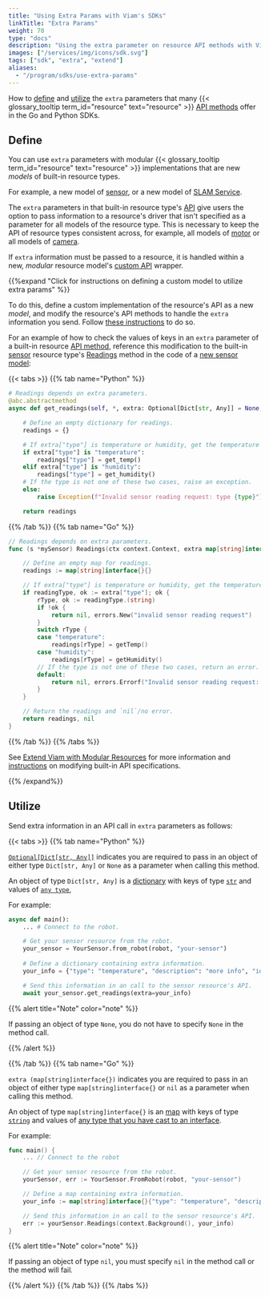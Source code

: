 ```yaml
---
title: "Using Extra Params with Viam's SDKs"
linkTitle: "Extra Params"
weight: 70
type: "docs"
description: "Using the extra parameter on resource API methods with Viam's SDKs."
images: ["/services/img/icons/sdk.svg"]
tags: ["sdk", "extra", "extend"]
aliases:
  - "/program/sdks/use-extra-params"
---
```


How to [define](#define) and [utilize](#utilize) the `extra` parameters that many {{< glossary_tooltip term_id="resource" text="resource" >}} [API methods](/program/apis/) offer in the Go and Python SDKs.

## Define

You can use `extra` parameters with modular {{< glossary_tooltip term_id="resource" text="resource" >}} implementations that are new *models* of built-in resource types.

For example, a new model of [sensor](/components/sensor/), or a new model of [SLAM Service](/services/slam/).

The `extra` parameters in that built-in resource type's [API](/extend/modular-resources/#apis) give users the option to pass information to a resource's driver that isn't specified as a parameter for all models of the resource type.
This is necessary to keep the API of resource types consistent across, for example, all models of [motor](/components/motor/) or all models of [camera](/components/camera).

If `extra` information must be passed to a resource, it is handled within a new, *modular* resource model's [custom API](/extend/modular-resources/#apis) wrapper.

{{%expand "Click for instructions on defining a custom model to utilize extra params" %}}

To do this, define a custom implementation of the resource's API as a new *model*, and modify the resource's API methods to handle the `extra` information you send.
Follow [these instructions](/extend/modular-resources/#code-your-module) to do so.

For an example of how to check the values of keys in an `extra` parameter of a built-in resource [API method](/program/apis/), reference this modification to the built-in [sensor](/components/sensor/) resource type's [Readings](/components/sensor/#readings) method in the code of a [new sensor model](/extend/modular-resources/):

{{< tabs >}}
{{% tab name="Python" %}}

``` python {class="line-numbers linkable-line-numbers"}
# Readings depends on extra parameters.
@abc.abstractmethod
async def get_readings(self, *, extra: Optional[Dict[str, Any]] = None, timeout: Optional[float] = None, **kwargs):

    # Define an empty dictionary for readings.
    readings = {}

    # If extra["type"] is temperature or humidity, get the temperature or humidity from helper functions and return these values as the readings the sensor has provided.
    if extra["type"] is "temperature":
        readings["type"] = get_temp()
    elif extra["type"] is "humidity":
        readings["type"] = get_humidity()
    # If the type is not one of these two cases, raise an exception.
    else: 
        raise Exception(f"Invalid sensor reading request: type {type}")

    return readings
```

{{% /tab %}}
{{% tab name="Go" %}}

```go {class="line-numbers linkable-line-numbers"}
// Readings depends on extra parameters.
func (s *mySensor) Readings(ctx context.Context, extra map[string]interface{}) (map[string]interface{}, error) {

    // Define an empty map for readings.
    readings := map[string]interface{}{}

    // If extra["type"] is temperature or humidity, get the temperature or humidity from helper methods and return these values as the readings the sensor has provided.
    if readingType, ok := extra["type"]; ok {
        rType, ok := readingType.(string)
        if !ok {
            return nil, errors.New("invalid sensor reading request")
        }
        switch rType {
        case "temperature":
            readings[rType] = getTemp()
        case "humidity":
            readings[rType] = getHumidity()
        // If the type is not one of these two cases, return an error.
        default:
            return nil, errors.Errorf("Invalid sensor reading request: type %s", rType)
        }
    }

    // Return the readings and `nil`/no error.
    return readings, nil
}
```

{{% /tab %}}
{{% /tabs %}}

See [Extend Viam with Modular Resources](/extend/modular-resources/) for more information and [instructions](/extend/modular-resources/#use-a-modular-resource-with-your-robot) on modifying built-in API specifications.

{{% /expand%}}

## Utilize

Send extra information in an API call in `extra` parameters as follows:

{{< tabs >}}
{{% tab name="Python" %}}

[`Optional[Dict[str, Any]]`](https://docs.python.org/3/library/typing.html#typing.Optional) indicates you are required to pass in an object of either type `Dict[str, Any]` or `None` as a parameter when calling this method.

An object of type `Dict[str, Any]` is a [dictionary](https://docs.python.org/3/tutorial/datastructures.html#dictionaries) with keys of type [`str`](https://docs.python.org/3/library/stdtypes.html#str) and values of [`any type`](https://docs.python.org/3/library/typing.html#typing.Any),

For example:

``` python {class="line-numbers linkable-line-numbers"}
async def main():
    ... # Connect to the robot.

    # Get your sensor resource from the robot.
    your_sensor = YourSensor.from_robot(robot, "your-sensor")
    
    # Define a dictionary containing extra information.
    your_info = {"type": "temperature", "description": "more info", "id": 123}

    # Send this information in an call to the sensor resource's API.
    await your_sensor.get_readings(extra=your_info)
```

{{% alert title="Note" color="note" %}}

If passing an object of type `None`, you do not have to specify `None` in the method call.

{{% /alert %}}

{{% /tab %}}
{{% tab name="Go" %}}

`extra (map[string]interface{})` indicates you are required to pass in an object of either type `map[string]interface{}` or `nil` as a parameter when calling this method.

An object of type `map[string]interface{}` is an [map](https://go.dev/blog/maps) with keys of type [`string`](https://go.dev/blog/strings) and values of [any type that you have cast to an interface](https://jordanorelli.com/post/32665860244/how-to-use-interfaces-in-go).

For example:

```go {class="line-numbers linkable-line-numbers"}
func main() {
    ... // Connect to the robot

    // Get your sensor resource from the robot.
    yourSensor, err := YourSensor.FromRobot(robot, "your-sensor")

    // Define a map containing extra information.
    your_info := map[string]interface{}{"type": "temperature", "description": "more info", "id": 123}

    // Send this information in an call to the sensor resource's API.
    err := yourSensor.Readings(context.Background(), your_info)
}
```

{{% alert title="Note" color="note" %}}

If passing an object of type `nil`, you must specify `nil` in the method call or the method will fail.

{{% /alert %}}
{{% /tab %}}
{{% /tabs %}}
